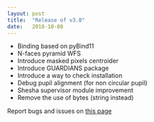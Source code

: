 ```yaml
---
layout: post
title:  "Release of v3.0"
date:   2018-10-08
---
```


- Binding based on pyBind11
- N-faces pyramid WFS
- Introduce masked pixels centroider
- Introduce GUARDIANS package
- Introduce a way to check installation
- Debug pupil alignment (for non circular pupil)
- Shesha supervisor module improvement
- Remove the use of bytes (string instead)

Report bugs and issues on [this page](https://github.com/ANR-COMPASS/shesha/issues)